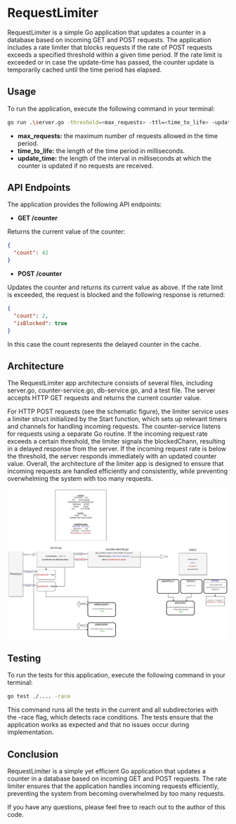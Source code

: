 # RequestLimiter
RequestLimiter is a simple Go application that updates a counter in a database based on incoming GET and POST requests. The application includes a rate limiter that blocks requests if the rate of POST requests exceeds a specified threshold within a given time period. If the rate limit is exceeded or in case the update-time has passed, the counter update is temporarily cached until the time period has elapsed.


## Usage
To run the application, execute the following command in your terminal:
```sh
go run .\server.go -threshold=<max_requests> -ttl=<time_to_life> -update=<update_time>
```
- **max_requests:** the maximum number of requests allowed in the time period.
- **time_to_life:** the length of the time period in milliseconds.
 - **update_time:** the length of the interval in milliseconds at which the counter is updated if no requests are received.

## API Endpoints
The application provides the following API endpoints:
- **GET /counter**

Returns the current value of the counter:
```json
{
  "count": 42
}
```
- **POST /counter**

Updates the counter and returns its current value as above. If the rate limit is exceeded, the request is blocked and the following response is returned:
```json
{
  "count": 2,
  "isBlocked": true
}
```
In this case the count represents the delayed counter in the cache.
## Architecture
The RequestLimiter app architecture consists of several files, including server.go, counter-service.go, db-service.go, and a test file. The server accepts HTTP GET requests and returns the current counter value. 

For HTTP POST requests (see the schematic figure), the limiter service uses a limiter struct initialized by the Start function, which sets up relevant timers and channels for handling incoming requests. The counter-service listens for requests using a separate Go routine. If the incoming request rate exceeds a certain threshold, the limiter signals the blockedChann, resulting in a delayed response from the server. If the incoming request rate is below the threshold, the server responds immediately with an updated counter value. Overall, the architecture of the limiter app is designed to ensure that incoming requests are handled efficiently and consistently, while preventing overwhelming the system with too many requests.

![Schematic description of the program's architecture.](/public/assets/limit-diagram.jpg)

## Testing
To run the tests for this application, execute the following command in your terminal:
```sh
go test ./.... -race 
```
This command runs all the tests in the current and all subdirectories with the -race flag, which detects race conditions. The tests ensure that the application works as expected and that no issues occur during implementation.

## Conclusion
RequestLimiter is a simple yet efficient Go application that updates a counter in a database based on incoming GET and POST requests. The rate limiter ensures that the application handles incoming requests efficiently, preventing the system from becoming overwhelmed by too many requests.

If you have any questions, please feel free to reach out to the author of this code.


